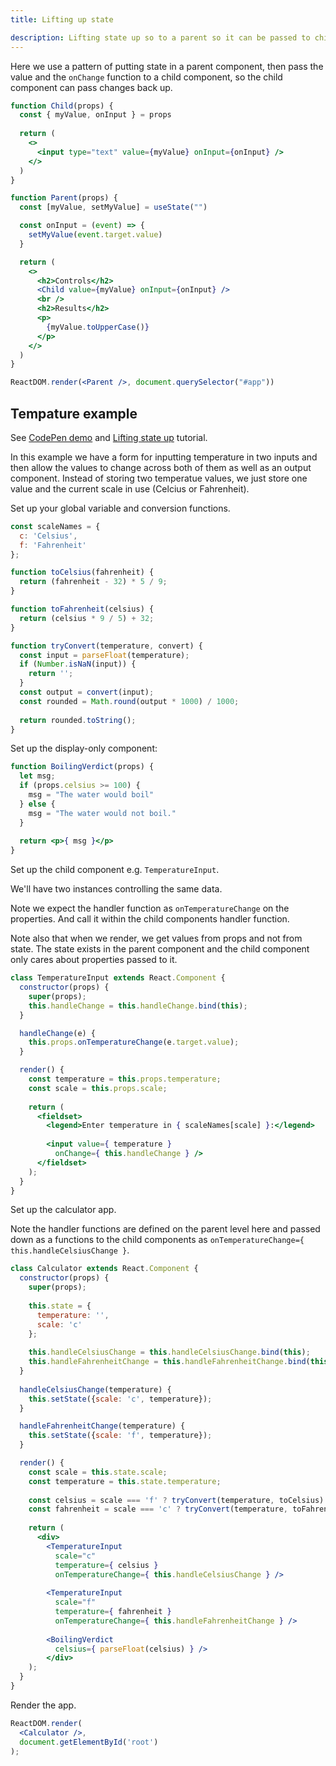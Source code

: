 ```yaml
---
title: Lifting up state

description: Lifting state up so to a parent so it can be passed to child components
---
```


Here we use a pattern of putting state in a parent component, then pass the value and the `onChange` function to a child component, so the child component can pass changes back up.


```jsx
function Child(props) {
  const { myValue, onInput } = props
  
  return (
    <>
      <input type="text" value={myValue} onInput={onInput} />
    </>
  )
}

function Parent(props) {
  const [myValue, setMyValue] = useState("")

  const onInput = (event) => {
    setMyValue(event.target.value)
  }

  return (
    <>
      <h2>Controls</h2>
      <Child value={myValue} onInput={onInput} />
      <br />
      <h2>Results</h2>
      <p>
        {myValue.toUpperCase()}
      </p>
    </>
  )
}

ReactDOM.render(<Parent />, document.querySelector("#app"))
```


## Tempature example

See [CodePen demo][] and [Lifting state up][] tutorial.

[CodePen demo]: https://codepen.io/gaearon/pen/WZpxpz?editors=0010
[Lifting state up]: https://reactjs.org/docs/lifting-state-up.html

In this example we have a form for inputting temperature in two inputs and then allow the values to change across both of them as well as an output component. Instead of storing two temperatue values, we just store one value and the current scale in use (Celcius or Fahrenheit).

Set up your global variable and conversion functions.

```jsx
const scaleNames = {
  c: 'Celsius',
  f: 'Fahrenheit'
};

function toCelsius(fahrenheit) {
  return (fahrenheit - 32) * 5 / 9;
}

function toFahrenheit(celsius) {
  return (celsius * 9 / 5) + 32;
}

function tryConvert(temperature, convert) {
  const input = parseFloat(temperature);
  if (Number.isNaN(input)) {
    return '';
  }
  const output = convert(input);
  const rounded = Math.round(output * 1000) / 1000;
  
  return rounded.toString();
}
```

Set up the display-only component:

```jsx
function BoilingVerdict(props) {
  let msg;
  if (props.celsius >= 100) {
    msg = "The water would boil"
  } else {
    msg = "The water would not boil."
  }
  
  return <p>{ msg }</p>
}
```

Set up the child component e.g. `TemperatureInput`. 

We'll have two instances controlling the same data.

Note we expect the handler function as `onTemperatureChange` on the properties. And call it within the child components handler function.

Note also that when we render, we get values from props and not from state. The state exists in the parent component and the child component only cares about properties passed to it.

```jsx
class TemperatureInput extends React.Component {
  constructor(props) {
    super(props);
    this.handleChange = this.handleChange.bind(this);
  }

  handleChange(e) {
    this.props.onTemperatureChange(e.target.value); 
  }

  render() {
    const temperature = this.props.temperature;    
    const scale = this.props.scale;
    
    return (
      <fieldset>
        <legend>Enter temperature in { scaleNames[scale] }:</legend>
        
        <input value={ temperature }
          onChange={ this.handleChange } />
      </fieldset>
    );
  }
}
```

Set up the calculator app. 

Note the handler functions are defined on the parent level here and passed down as a functions to the child components as `onTemperatureChange={ this.handleCelsiusChange }`.

```jsx
class Calculator extends React.Component {
  constructor(props) {
    super(props);
    
    this.state = {
      temperature: '', 
      scale: 'c' 
    };
    
    this.handleCelsiusChange = this.handleCelsiusChange.bind(this);
    this.handleFahrenheitChange = this.handleFahrenheitChange.bind(this);
  }
  
  handleCelsiusChange(temperature) {
    this.setState({scale: 'c', temperature});  
  }

  handleFahrenheitChange(temperature) {
    this.setState({scale: 'f', temperature}); 
  }

  render() {
    const scale = this.state.scale;    
    const temperature = this.state.temperature;    
    
    const celsius = scale === 'f' ? tryConvert(temperature, toCelsius) : temperature;    
    const fahrenheit = scale === 'c' ? tryConvert(temperature, toFahrenheit) : temperature;
    
    return (
      <div>
        <TemperatureInput
          scale="c"
          temperature={ celsius }          
          onTemperatureChange={ this.handleCelsiusChange } />        
          
        <TemperatureInput
          scale="f"
          temperature={ fahrenheit }          
          onTemperatureChange={ this.handleFahrenheitChange } />    
          
        <BoilingVerdict
          celsius={ parseFloat(celsius) } />      
        </div>
    );
  }
}
```

Render the app.

```jsx
ReactDOM.render(
  <Calculator />,
  document.getElementById('root')
);
```
